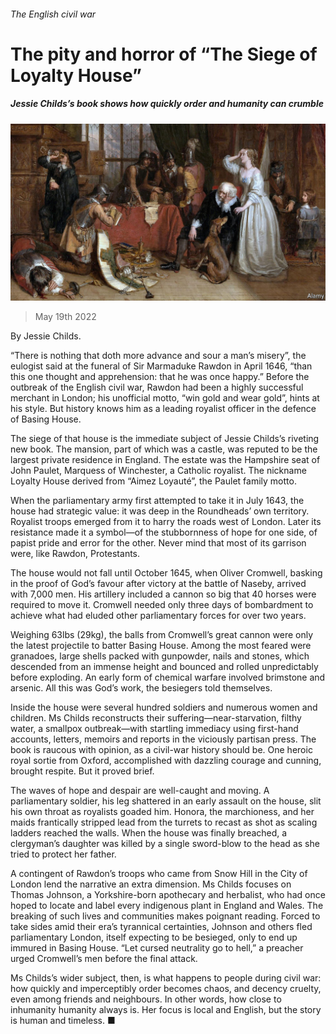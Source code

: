 ###### The English civil war

# The pity and horror of “The Siege of Loyalty House” 

##### Jessie Childs’s book shows how quickly order and humanity can crumble 

![image](images/20220521_CUP004.jpg) 

> May 19th 2022 

By Jessie Childs. 

“There is nothing that doth more advance and sour a man’s misery”, the eulogist said at the funeral of Sir Marmaduke Rawdon in April 1646, “than this one thought and apprehension: that he was once happy.” Before the outbreak of the English civil war, Rawdon had been a highly successful merchant in London; his unofficial motto, “win gold and wear gold”, hints at his style. But history knows him as a leading royalist officer in the defence of Basing House.

The siege of that house is the immediate subject of Jessie Childs’s riveting new book. The mansion, part of which was a castle, was reputed to be the largest private residence in England. The estate was the Hampshire seat of John Paulet, Marquess of Winchester, a Catholic royalist. The nickname Loyalty House derived from “Aimez Loyauté”, the Paulet family motto.

When the parliamentary army first attempted to take it in July 1643, the house had strategic value: it was deep in the Roundheads’ own territory. Royalist troops emerged from it to harry the roads west of London. Later its resistance made it a symbol—of the stubbornness of hope for one side, of papist pride and error for the other. Never mind that most of its garrison were, like Rawdon, Protestants.

The house would not fall until October 1645, when Oliver Cromwell, basking in the proof of God’s favour after victory at the battle of Naseby, arrived with 7,000 men. His artillery included a cannon so big that 40 horses were required to move it. Cromwell needed only three days of bombardment to achieve what had eluded other parliamentary forces for over two years.

Weighing 63lbs (29kg), the balls from Cromwell’s great cannon were only the latest projectile to batter Basing House. Among the most feared were granadoes, large shells packed with gunpowder, nails and stones, which descended from an immense height and bounced and rolled unpredictably before exploding. An early form of chemical warfare involved brimstone and arsenic. All this was God’s work, the besiegers told themselves. 

Inside the house were several hundred soldiers and numerous women and children. Ms Childs reconstructs their suffering—near-starvation, filthy water, a smallpox outbreak—with startling immediacy using first-hand accounts, letters, memoirs and reports in the viciously partisan press. The book is raucous with opinion, as a civil-war history should be. One heroic royal sortie from Oxford, accomplished with dazzling courage and cunning, brought respite. But it proved brief. 

The waves of hope and despair are well-caught and moving. A parliamentary soldier, his leg shattered in an early assault on the house, slit his own throat as royalists goaded him. Honora, the marchioness, and her maids frantically stripped lead from the turrets to recast as shot as scaling ladders reached the walls. When the house was finally breached, a clergyman’s daughter was killed by a single sword-blow to the head as she tried to protect her father. 

A contingent of Rawdon’s troops who came from Snow Hill in the City of London lend the narrative an extra dimension. Ms Childs focuses on Thomas Johnson, a Yorkshire-born apothecary and herbalist, who had once hoped to locate and label every indigenous plant in England and Wales. The breaking of such lives and communities makes poignant reading. Forced to take sides amid their era’s tyrannical certainties, Johnson and others fled parliamentary London, itself expecting to be besieged, only to end up immured in Basing House. “Let cursed neutrality go to hell,” a preacher urged Cromwell’s men before the final attack.

Ms Childs’s wider subject, then, is what happens to people during civil war: how quickly and imperceptibly order becomes chaos, and decency cruelty, even among friends and neighbours. In other words, how close to inhumanity humanity always is. Her focus is local and English, but the story is human and timeless. ■

